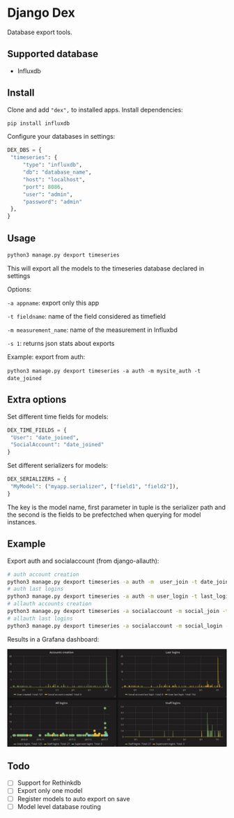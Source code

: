 # Django Dex

Database export tools.

## Supported database

- Influxdb

## Install

Clone and add `"dex",` to installed apps. Install dependencies:

   ```bash
   pip install influxdb
   ```

Configure your databases in settings:

   ```python
   DEX_DBS = {
    "timeseries": {
        "type": "influxdb",
        "db": "database_name",
        "host": "localhost",
        "port": 8086,
        "user": "admin",
        "password": "admin"
    },
   }
   ```
   
## Usage

   ```bash
   python3 manage.py dexport timeseries
   ```
   
This will export all the models to the timeseries database declared in settings

Options:

`-a appname`: export only this app

`-t fieldname`: name of the field considered as timefield

`-m measurement_name`: name of the measurement in Influxbd

`-s 1`: returns json stats about exports

Example: export from auth:

`python3 manage.py dexport timeseries -a auth -m mysite_auth -t date_joined`

## Extra options

Set different time fields for models:

   ```python
   DEX_TIME_FIELDS = {
    "User": "date_joined",
    "SocialAccount": "date_joined"
   }
   ```
 
 Set different serializers for models:
 
   ```python
   DEX_SERIALIZERS = {
    "MyModel": ("myapp.serializer", ["field1", "field2"]),
   }
   ```
   
The key is the model name, first parameter in tuple is the serializer path and the second is the fields to be prefectched when
querying for model instances.

## Example

Export auth and socialaccount (from django-allauth):

   ```bash
   # auth account creation
   python3 manage.py dexport timeseries -a auth -m  user_join -t date_joined
   # auth last logins
   python3 manage.py dexport timeseries -a auth -m user_login -t last_login
   # allauth accounts creation
   python3 manage.py dexport timeseries -a socialaccount -m social_join -t date_joined
   # allauth last logins
   python3 manage.py dexport timeseries -a socialaccount -m social_login -t last_login
   ```

Results in a Grafana dashboard:

![Dex auth dashboard screenshot](https://github.com/synw/django-dex/raw/master/doc/img/screenshot.png)

## Todo

- [ ] Support for Rethinkdb
- [ ] Export only one model
- [ ] Register models to auto export on save
- [ ] Model level database routing
